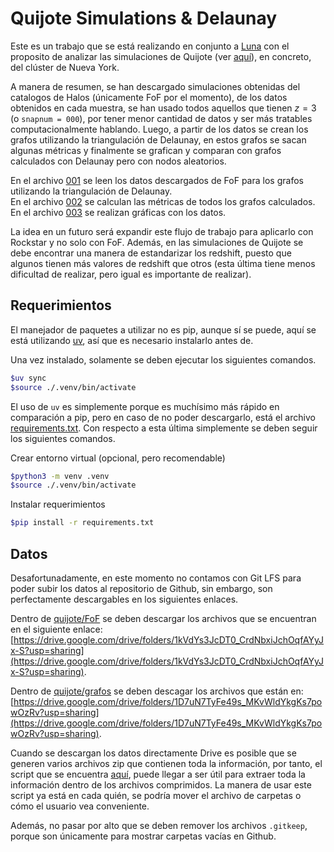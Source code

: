 # Quijote Simulations & Delaunay

Este es un trabajo que se está realizando en conjunto a [Luna](https://github.com/lunajimenez) con el proposito de analizar las simulaciones de Quijote (ver [aquí](https://quijote-simulations.readthedocs.io/en/latest/)), en concreto, del clúster de Nueva York.

A manera de resumen, se han descargado simulaciones obtenidas del catalogos de Halos (únicamente FoF por el momento), de los datos obtenidos en cada muestra, se han usado todos aquellos que tienen $z = 3$ (o `snapnum = 000`), por tener menor cantidad de datos y ser más tratables computacionalmente hablando. Luego, a partir de los datos se crean los grafos utilizando la triangulación de Delaunay, en estos grafos se sacan algunas métricas y finalmente se grafican y comparan con grafos calculados con Delaunay pero con nodos aleatorios.

En el archivo [001](./001_crear_grafos_fof.ipynb) se leen los datos descargados de FoF para los grafos utilizando la triangulación de Delaunay.  
En el archivo [002](./002_calculate_metrics_based_on_graphs.ipynb) se calculan las métricas de todos los grafos calculados.  
En el archivo [003](./003_plots.ipynb) se realizan gráficas con los datos.

La idea en un futuro será expandir este flujo de trabajo para aplicarlo con Rockstar y no solo con FoF. Además, en las simulaciones de Quijote se debe encontrar una manera de estandarizar los redshift, puesto que algunos tienen más valores de redshift que otros (esta última tiene menos dificultad de realizar, pero igual es importante de realizar).

## Requerimientos

El manejador de paquetes a utilizar no es pip, aunque sí se puede, aquí se está utilizando [uv](https://docs.astral.sh/uv/), así que es necesario instalarlo antes de.

Una vez instalado, solamente se deben ejecutar los siguientes comandos.

``` bash
$uv sync
$source ./.venv/bin/activate
```

El uso de `uv` es simplemente porque es muchísimo más rápido en comparación a pip, pero en caso de no poder descargarlo, está el archivo [requirements.txt](./requirements.txt). Con respecto a esta última simplemente se deben seguir los siguientes comandos.

Crear entorno virtual (opcional, pero recomendable)

``` bash
$python3 -m venv .venv
$source ./.venv/bin/activate
```

Instalar requerimientos

``` bash
$pip install -r requirements.txt
```

## Datos

Desafortunadamente, en este momento no contamos con Git LFS para poder subir los datos al repositorio de Github, sin embargo, son perfectamente descargables en los siguientes enlaces.

Dentro de [quijote/FoF](./quijote/FoF/) se deben descargar los archivos que se encuentran en el siguiente enlace: [https://drive.google.com/drive/folders/1kVdYs3JcDT0_CrdNbxiJchOqfAYyJx-S?usp=sharing](https://drive.google.com/drive/folders/1kVdYs3JcDT0_CrdNbxiJchOqfAYyJx-S?usp=sharing).

Dentro de [quijote/grafos](./quijote/grafos/) se deben descagar los archivos que están en: [https://drive.google.com/drive/folders/1D7uN7TyFe49s_MKvWldYkgKs7powOzRv?usp=sharing](https://drive.google.com/drive/folders/1D7uN7TyFe49s_MKvWldYkgKs7powOzRv?usp=sharing).

Cuando se descargan los datos directamente Drive es posible que se generen varios archivos zip que contienen toda la información, por tanto, el script que se encuentra [aquí](./quijote/unzip_all.sh), puede llegar a ser útil para extraer toda la información dentro de los archivos comprimidos. La manera de usar este script ya está en cada quién, se podría mover el archivo de carpetas o cómo el usuario vea conveniente. 

Además, no pasar por alto que se deben remover los archivos `.gitkeep`, porque son únicamente para mostrar carpetas vacías en Github.
